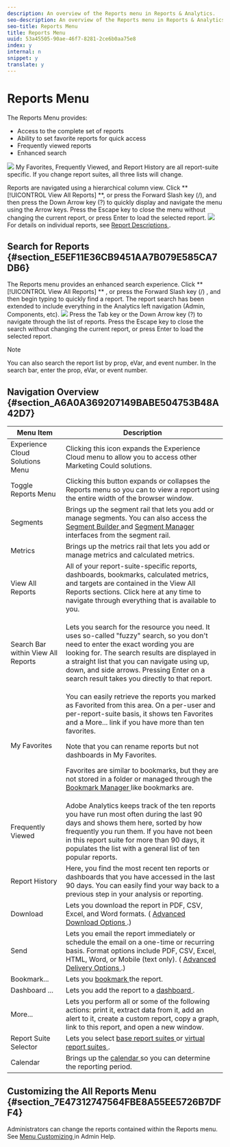 ```yaml
---
description: An overview of the Reports menu in Reports & Analytics.
seo-description: An overview of the Reports menu in Reports & Analytics.
seo-title: Reports Menu
title: Reports Menu
uuid: 53a45505-90ae-46f7-8281-2ce6b0aa75e8
index: y
internal: n
snippet: y
translate: y
---
```


# Reports Menu

The Reports Menu provides: 


* Access to the complete set of reports
* Ability to set favorite reports for quick access
* Frequently viewed reports
* Enhanced search

![](graphics/menu-mainnav.png) My Favorites, Frequently Viewed, and Report History are all report-suite specific. If you change report suites, all three lists will change. 

Reports are navigated using a hierarchical column view. Click ** [!UICONTROL  View All Reports] **, or press the Forward Slash key (/), and then press the Down Arrow key (?) to quickly display and navigate the menu using the Arrow keys. Press the Escape key to close the menu without changing the current report, or press Enter to load the selected report. 
![](graphics/reports-landing.png) For details on individual reports, see [ Report Descriptions ](https://marketing.adobe.com/resources/help/en_US/reference/index.html?f=reports_descriptions). 

## Search for Reports {#section_E5EF11E36CB9451AA7B079E585CA7DB6}

The Reports menu provides an enhanced search experience. Click ** [!UICONTROL  View All Reports] ** , or press the Forward Slash key (/) , and then begin typing to quickly find a report. The report search has been extended to include everything in the Analytics left navigation (Admin, Components, etc). 
![](graphics/menu-search.png) Press the Tab key or the Down Arrow key (?) to navigate through the list of reports. Press the Escape key to close the search without changing the current report, or press Enter to load the selected report. 

>[!NOTE]
>
>You can also search the report list by prop, eVar, and event number. In the search bar, enter the prop, eVar, or event number.


## Navigation Overview {#section_A6A0A369207149BABE504753B48A42D7}


<table id="table_3BA295966BBC4C94ABDC3718D1894698"> 
 <thead> 
  <tr> 
   <th colname="col1" class="entry"> Menu Item </th> 
   <th colname="col2" class="entry"> Description </th> 
  </tr> 
 </thead>
 <tbody> 
  <tr> 
   <td colname="col1"> Experience Cloud Solutions Menu <img placement="inline" href="graphics/mc-icon.png" width="30px" id="image_B75D0F6991F74389A77068D999C9A910" /> </td> 
   <td colname="col2"> Clicking this icon expands the Experience Cloud menu to allow you to access other Marketing Could solutions. </td> 
  </tr> 
  <tr> 
   <td colname="col1"> Toggle Reports Menu <img placement="inline" href="graphics/toggle_icon.png" id="image_32296B71E82C4694821D99867305F5FE" width="30px" /> </td> 
   <td colname="col2"> Clicking this button expands or collapses the Reports menu so you can to view a report using the entire width of the browser window. </td> 
  </tr> 
  <tr> 
   <td colname="col1"> <span class="uicontrol"> Segments <img placement="inline" href="graphics/segment_icon.png" width="30px" id="image_6BF461356C8640EA8E93B74092320E91" /> </span> </td> 
   <td colname="col2"> Brings up the segment rail that lets you add or manage segments. You can also access the <a href="http://marketing.adobe.com/resources/help/en_US/analytics/segment/seg_build_ui.html" format="http" scope="external"> Segment Builder </a> and <a href="http://marketing.adobe.com/resources/help/en_US/analytics/segment/seg_manage.html" format="http" scope="external"> Segment Manager </a> interfaces from the segment rail. </td> 
  </tr> 
  <tr> 
   <td colname="col1"> <span class="uicontrol"> Metrics <img placement="inline" href="graphics/metrics_icon.png" width="30px" id="image_88620CB8A9CC4BC3BE4CE30BDA727512" /> </span> </td> 
   <td colname="col2"> Brings up the metrics rail that lets you add or manage metrics and calculated metrics. </td> 
  </tr> 
  <tr> 
   <td colname="col1"> <span class="uicontrol"> View All Reports </span> </td> 
   <td colname="col2"> All of your report-suite-specific reports, dashboards, bookmarks, calculated metrics, and targets are contained in the <span class="uicontrol"> View All Reports </span>sections. Click here at any time to navigate through everything that is available to you. </td> 
  </tr> 
  <tr> 
   <td colname="col1"> Search Bar within <span class="uicontrol"> View All Reports </span> </td> 
   <td colname="col2"> <p> Lets you search for the resource you need. It uses so-called "fuzzy" search, so you don't need to enter the exact wording you are looking for. The search results are displayed in a straight list that you can navigate using up, down, and side arrows. Pressing <span class="uicontrol"> Enter </span> on a search result takes you directly to that report. </p> </td> 
  </tr> 
  <tr> 
   <td colname="col1"> <span class="uicontrol"> My Favorites </span> </td> 
   <td colname="col2"> You can easily retrieve the reports you marked as <span class="uicontrol"> Favorited </span> from this area. On a per-user and per-report-suite basis, it shows ten Favorites and a <span class="uicontrol"> More... </span> link if you have more than ten favorites. <p>Note that you can rename reports but not dashboards in My Favorites. </p> <p>Favorites are similar to bookmarks, but they are not stored in a folder or managed through the <a href="bookmarks.xml#concept_55B5E0DF20B14AAF8819CB8244464406" format="dita" scope="local"> Bookmark Manager </a> like bookmarks are. </p> </td> 
  </tr> 
  <tr> 
   <td colname="col1"> <span class="uicontrol"> Frequently Viewed </span> </td> 
   <td colname="col2"> Adobe Analytics keeps track of the ten reports you have run most often during the last 90 days and shows them here, sorted by how frequently you run them. If you have not been in this report suite for more than 90 days, it populates the list with a general list of ten popular reports. </td> 
  </tr> 
  <tr> 
   <td colname="col1"> <span class="uicontrol"> Report History </span> </td> 
   <td colname="col2"> Here, you find the most recent ten reports or dashboards that you have accessed in the last 90 days. You can easily find your way back to a previous step in your analysis or reporting. </td> 
  </tr> 
  <tr> 
   <td colname="col1"> <span class="uicontrol"> Download </span> </td> 
   <td colname="col2"> Lets you download the report in PDF, CSV, Excel, and Word formats. ( <a href="http://marketing.adobe.com/resources/help/en_US/survey/index.html#Downloading_a_Report_Using_Advanced_Options" format="http" scope="external"> Advanced Download Options </a>.) </td> 
  </tr> 
  <tr> 
   <td colname="col1"> <span class="uicontrol"> Send </span> </td> 
   <td colname="col2"> Lets you email the report immediately or schedule the email on a one-time or recurring basis. Format options include PDF, CSV, Excel, HTML, Word, or Mobile (text only). ( <a href="http://marketing.adobe.com/resources/help/en_US/survey/index.html#Emailing_a_Report_Using_Advanced_Options" format="http" scope="external"> Advanced Delivery Options </a>.) </td> 
  </tr> 
  <tr> 
   <td colname="col1"> <span class="uicontrol"> Bookmark... </span> </td> 
   <td colname="col2"> Lets you <a href="bookmarks.xml#concept_55B5E0DF20B14AAF8819CB8244464406" format="dita" scope="local"> bookmark </a> the report. </td> 
  </tr> 
  <tr> 
   <td colname="col1"> <span class="uicontrol"> Dashboard </span>... </td> 
   <td colname="col2"> Lets you add the report to a <a href="dashboard.xml#concept_8CD3ACA2830A4994A68A31D8773B57E0" format="dita" scope="local"> dashboard </a>. </td> 
  </tr> 
  <tr> 
   <td colname="col1"> <span class="uicontrol"> More... </span> </td> 
   <td colname="col2"> Lets you perform all or some of the following actions: print it, extract data from it, add an alert to it, create a custom report, copy a graph, link to this report, and open a new window. </td> 
  </tr> 
  <tr> 
   <td colname="col1"> Report Suite Selector <img placement="inline" href="graphics/report-suite-selector.png" width="30px" id="image_9F64944D46574B2AA38D81A7C82C4AC4" /> </td> 
   <td colname="col2"> Lets you select <a href="https://marketing.adobe.com/resources/help/en_US/reference/report_suites_admin.html" format="https" scope="external"> base report suites </a> or <a href="https://marketing.adobe.com/resources/help/en_US/reference/virtual-report-suites.html" format="https" scope="external"> virtual report suites </a>. </td> 
  </tr> 
  <tr> 
   <td colname="col1"> Calendar <img placement="inline" href="graphics/calendar-icon.png" width="30px" id="image_C5E4F87F964C4C3E98496D38A1123502" /> </td> 
   <td colname="col2"> Brings up the <a href="report_overview.xml#concept_AEA3BBC8167040198E0FECEAB2E0A677/section_8C6C4AD84D9043E8ABD53FF8F645AAB1" format="dita" scope="local"> calendar </a> so you can determine the reporting period. </td> 
  </tr> 
 </tbody> 
</table>


## Customizing the All Reports Menu {#section_7E47312747564FBE8A55EE5726B7DFF4}

Administrators can change the reports contained within the Reports menu. See [ Menu Customizing ](https://marketing.adobe.com/resources/help/en_US/reference/index.html?f=customize_menus) in Admin Help. 
